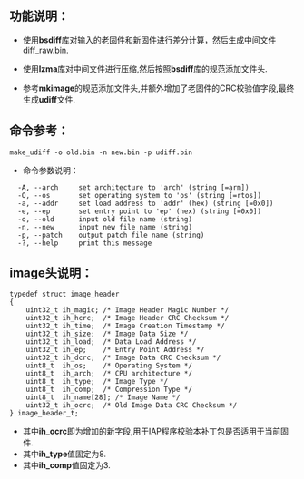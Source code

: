 ## 功能说明：

- 使用**bsdiff**库对输入的老固件和新固件进行差分计算，然后生成中间文件diff_raw.bin.

- 使用**lzma**库对中间文件进行压缩,然后按照**bsdiff**库的规范添加文件头.

- 参考**mkimage**的规范添加文件头,并额外增加了老固件的CRC校验值字段,最终生成**udiff**文件.


## 命令参考：

 `make_udiff -o old.bin -n new.bin -p udiff.bin`

- 命令参数说明：

```
  -A, --arch     set architecture to 'arch' (string [=arm])
  -O, --os       set operating system to 'os' (string [=rtos])
  -a, --addr     set load address to 'addr' (hex) (string [=0x0])
  -e, --ep       set entry point to 'ep' (hex) (string [=0x0])
  -o, --old      input old file name (string)
  -n, --new      input new file name (string)
  -p, --patch    output patch file name (string)
  -?, --help     print this message
```


## image头说明：

```
typedef struct image_header
{
    uint32_t ih_magic; /* Image Header Magic Number */
    uint32_t ih_hcrc;  /* Image Header CRC Checksum */
    uint32_t ih_time;  /* Image Creation Timestamp */
    uint32_t ih_size;  /* Image Data Size */
    uint32_t ih_load;  /* Data Load Address */
    uint32_t ih_ep;    /* Entry Point Address */
    uint32_t ih_dcrc;  /* Image Data CRC Checksum */
    uint8_t  ih_os;    /* Operating System */
    uint8_t  ih_arch;  /* CPU architecture */
    uint8_t  ih_type;  /* Image Type */
    uint8_t  ih_comp;  /* Compression Type */
    uint8_t  ih_name[28]; /* Image Name */
    uint32_t ih_ocrc;  /* Old Image Data CRC Checksum */  
} image_header_t;
```

- 其中**ih_ocrc**即为增加的新字段,用于IAP程序校验本补丁包是否适用于当前固件.
- 其中**ih_type**值固定为8.
- 其中**ih_comp**值固定为3.
